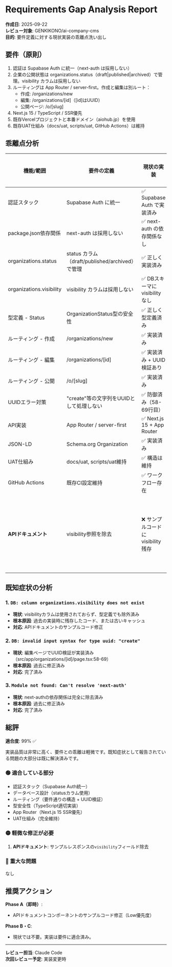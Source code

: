 # Requirements Gap Analysis Report

**作成日**: 2025-09-22  
**レビュー対象**: GENKIKONO/ai-company-cms  
**目的**: 要件定義に対する現状実装の乖離点洗い出し

## 要件（原則）

1. 認証は Supabase Auth に統一（next-auth は採用しない）
2. 企業の公開状態は organizations.status（draft|published|archived）で管理。visibility カラムは採用しない
3. ルーティングは App Router / server-first。作成と編集は別ルート：
   - 作成: /organizations/new
   - 編集: /organizations/[id]（[id]はUUID）
   - 公開ページ: /o/[slug]
4. Next.js 15 / TypeScript / SSR優先
5. 既存Vercelプロジェクトと本番ドメイン（aiohub.jp）を使用
6. 既存UAT仕組み（docs/uat, scripts/uat, GitHub Actions）は維持

## 乖離点分析

| 機能/範囲 | 要件の定義 | 現状の実装 | 乖離内容 | 影響度 | 対応方針 | 担当ファイル |
|----------|-----------|-----------|---------|--------|---------|-----------|
| 認証スタック | Supabase Auth に統一 | ✅ Supabase Auth で実装済み | なし | - | - | src/lib/supabase-client.ts, src/lib/supabase-server.ts |
| package.json依存関係 | next-auth は採用しない | ✅ next-auth の依存関係なし | なし | - | - | package.json |
| organizations.status | status カラム（draft/published/archived）で管理 | ✅ 正しく実装済み | なし | - | - | supabase/migrations/20241201000000_initial_schema.sql |
| organizations.visibility | visibility カラムは採用しない | ✅ DBスキーマにvisibilityなし | なし | - | - | - |
| 型定義 - Status | OrganizationStatus型の安全性 | ✅ 正しく型定義済み | なし | - | - | src/types/database.ts |
| ルーティング - 作成 | /organizations/new | ✅ 実装済み | なし | - | - | src/app/organizations/new/page.tsx |
| ルーティング - 編集 | /organizations/[id] | ✅ 実装済み + UUID検証あり | なし | - | - | src/app/organizations/[id]/page.tsx |
| ルーティング - 公開 | /o/[slug] | ✅ 実装済み | なし | - | - | src/app/o/[slug]/page.tsx |
| UUIDエラー対策 | "create"等の文字列をUUIDとして処理しない | ✅ 防御済み（58-69行目） | なし | - | - | src/app/organizations/[id]/page.tsx |
| API実装 | App Router / server-first | ✅ Next.js 15 + App Router | なし | - | - | src/app/api/organizations/route.ts |
| JSON-LD | Schema.org Organization | ✅ 実装済み | なし | - | - | src/app/o/[slug]/page.tsx |
| UAT仕組み | docs/uat, scripts/uat維持 | ✅ 構造は維持 | なし | - | - | docs/uat/, scripts/uat/ |
| GitHub Actions | 既存CI設定維持 | ✅ ワークフロー存在 | なし | - | - | .github/workflows/ |
| **APIドキュメント** | visibility参照を除去 | ❌ サンプルコードにvisibility残存 | ドキュメント内のサンプルにvisibilityフィールドが含まれている | **Low** | **差替** | **src/components/api/ApiDocumentation.tsx** |

## 既知症状の分析

### 1. `DB: column organizations.visibility does not exist`
- **現状**: visibilityカラムは使用されておらず、型定義でも除外済み
- **根本原因**: 過去の実装時に残存したコード、または古いキャッシュ
- **対応**: APIドキュメントのサンプルコード修正

### 2. `DB: invalid input syntax for type uuid: "create"`
- **現状**: 編集ページでUUID検証が実装済み（src/app/organizations/[id]/page.tsx:58-69）
- **根本原因**: 過去に修正済み
- **対応**: 完了済み

### 3. `Module not found: Can't resolve 'next-auth'`
- **現状**: next-authの依存関係は完全に除去済み
- **根本原因**: 過去に修正済み
- **対応**: 完了済み

## 総評

**適合度**: 99% ✅

実装品質は非常に高く、要件との乖離は軽微です。既知症状として報告されている問題の大部分は既に解決済みです。

### 🟢 適合している部分
- 認証スタック（Supabase Auth統一）
- データベース設計（statusカラム使用）
- ルーティング（要件通りの構造 + UUID検証）
- 型安全性（TypeScript適切実装）
- App Router（Next.js 15 SSR優先）
- UAT仕組み（完全維持）

### 🟡 軽微な修正が必要
1. **APIドキュメント**: サンプルレスポンスの`visibility`フィールド除去

### 🔴 重大な問題
なし

## 推奨アクション

**Phase A（即時）**:
- APIドキュメントコンポーネントのサンプルコード修正（Low優先度）

**Phase B・C**:
- 現状では不要。実装は要件に適合済み。

---

**レビュー担当**: Claude Code  
**次回レビュー予定**: 実装変更時